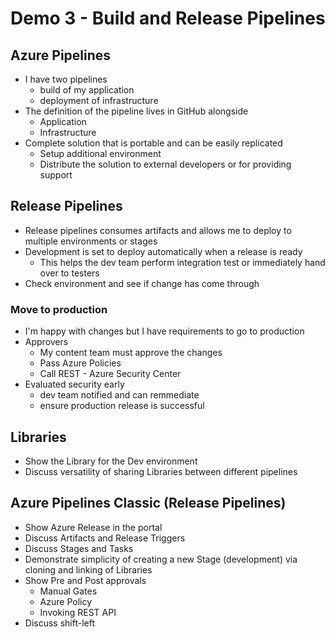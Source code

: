 # Demo 3 - Build and Release Pipelines

## Azure Pipelines

- I have two pipelines
  - build of my application
  - deployment of infrastructure
- The definition of the pipeline lives in GitHub alongside
  - Application
  - Infrastructure
- Complete solution that is portable and can be easily replicated
  - Setup additional environment
  - Distribute the solution to external developers or for providing support

## Release Pipelines
- Release pipelines consumes artifacts and allows me to deploy to multiple environments or stages
- Development is set to deploy automatically when a release is ready
  - This helps the dev team perform integration test or immediately hand over to testers
- Check environment and see if change has come through

### Move to production
- I'm happy with changes but I have requirements to go to production
- Approvers
  - My content team must approve the changes
  - Pass Azure Policies
  - Call REST - Azure Security Center
- Evaluated security early
  - dev team notified and can remmediate
  - ensure production release is successful

## Libraries

- Show the Library for the Dev environment
- Discuss versatility of sharing Libraries between different pipelines

## Azure Pipelines Classic (Release Pipelines)

- Show Azure Release in the portal
- Discuss Artifacts and Release Triggers
- Discuss Stages and Tasks
- Demonstrate simplicity of creating a new Stage (development) via cloning and linking of Libraries
- Show Pre and Post approvals
  - Manual Gates
  - Azure Policy
  - Invoking REST API
- Discuss shift-left